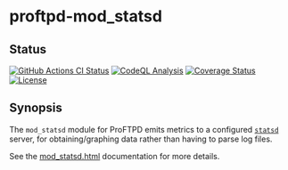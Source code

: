 proftpd-mod_statsd
==================

Status
------
[![GitHub Actions CI Status](https://github.com/Castaglia/proftpd-mod_statsd/actions/workflows/ci.yml/badge.svg?branch=master)](https://github.com/Castaglia/proftpd-mod_statsd/actions/workflows/ci.yml)
[![CodeQL Analysis](https://github.com/Castaglia/proftpd-mod_statsd/actions/workflows/codeql.yml/badge.svg)](https://github.com/Castaglia/proftpd-mod_statsd/actions/workflows/codeql.yml)
[![Coverage Status](https://coveralls.io/repos/github/Castaglia/proftpd-mod_statsd/badge.svg?branch=master)](https://coveralls.io/github/Castaglia/proftpd-mod_statsd?branch=master)
[![License](https://img.shields.io/badge/license-GPL-brightgreen.svg)](https://img.shields.io/badge/license-GPL-brightgreen.svg)

Synopsis
--------
The `mod_statsd` module for ProFTPD emits metrics to a configured
[`statsd`](https://github.com/etsy/statsd) server, for obtaining/graphing
data rather than having to parse log files.

See the [mod_statsd.html](https://htmlpreview.github.io/?https://github.com/Castaglia/proftpd-mod_statsd/blob/master/mod_statsd.html) documentation for more
details.
